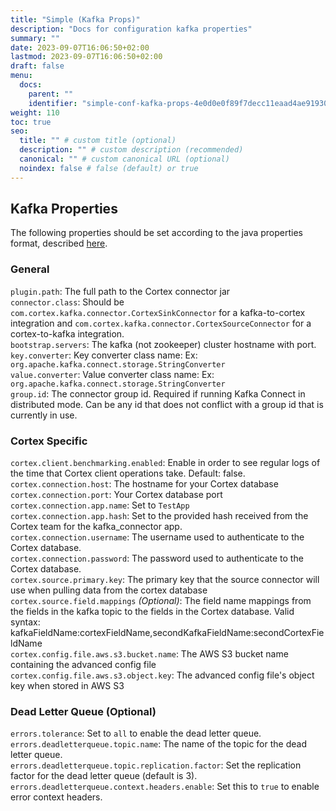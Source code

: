 ```yaml
---
title: "Simple (Kafka Props)"
description: "Docs for configuration kafka properties"
summary: ""
date: 2023-09-07T16:06:50+02:00
lastmod: 2023-09-07T16:06:50+02:00
draft: false
menu:
  docs:
    parent: ""
    identifier: "simple-conf-kafka-props-4e0d0e0f89f7decc11eaad4ae9193018"
weight: 110
toc: true
seo:
  title: "" # custom title (optional)
  description: "" # custom description (recommended)
  canonical: "" # custom canonical URL (optional)
  noindex: false # false (default) or true
---
```


## Kafka Properties 

The following properties should be set according to the java properties format, described [here](https://docs.oracle.com/cd/E23095_01/Platform.93/ATGProgGuide/html/s0204propertiesfileformat01.html).

### General

`plugin.path`: The full path to the Cortex connector jar <br/>
`connector.class`: Should be `com.cortex.kafka.connector.CortexSinkConnector` for a kafka-to-cortex integration and `com.cortex.kafka.connector.CortexSourceConnector` for a cortex-to-kafka integration. <br/>
`bootstrap.servers`: The kafka (not zookeeper) cluster hostname with port. <br/>
`key.converter`: Key converter class name: Ex: `org.apache.kafka.connect.storage.StringConverter` <br/>
`value.converter`: Value converter class name: Ex: `org.apache.kafka.connect.storage.StringConverter` <br/>
`group.id`: The connector group id. Required if running Kafka Connect in distributed mode. Can be any id that does not conflict with a group id that is currently in use. <br/>

### Cortex Specific

`cortex.client.benchmarking.enabled`: Enable in order to see regular logs of the time that Cortex client operations take. Default: false. <br/>
`cortex.connection.host`: The hostname for your Cortex database <br/>
`cortex.connection.port`: Your Cortex database port <br/>
`cortex.connection.app.name`: Set to `TestApp` <br/>
`cortex.connection.app.hash`: Set to the provided hash received from the Cortex team for the kafka_connector app. <br/>
`cortex.connection.username`: The username used to authenticate to the Cortex database. <br/>
`cortex.connection.password`: The password used to authenticate to the Cortex database. <br/>
`cortex.source.primary.key`: The primary key that the source connector will use when pulling data from the cortex database <br/>
`cortex.source.field.mappings` _(Optional)_: The field name mappings from the fields in the kafka topic to the fields in the Cortex database. Valid syntax: kafkaFieldName:cortexFieldName,secondKafkaFieldName:secondCortexFieldName <br/>
`cortex.config.file.aws.s3.bucket.name`: The AWS S3 bucket name containing the advanced config file <br/>
`cortex.config.file.aws.s3.object.key`: The advanced config file's object key when stored in AWS S3 <br/>

### Dead Letter Queue (Optional)
`errors.tolerance`: Set to `all` to enable the dead letter queue. <br/>
`errors.deadletterqueue.topic.name`: The name of the topic for the dead letter queue. <br/>
`errors.deadletterqueue.topic.replication.factor`: Set the replication factor for the dead letter queue (default is 3). <br/>
`errors.deadletterqueue.context.headers.enable`: Set this to `true` to enable error context headers. <br/>